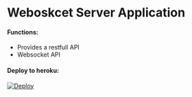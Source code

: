 
# Weboskcet Server Application
#### Functions:
- Provides a restfull API
- Websocket API


#### Deploy to heroku:


[![Deploy](https://www.herokucdn.com/deploy/button.svg)](https://heroku.com/deploy?template=https://github.com/Quisher/Grid/tree/dev/app/websocket)
